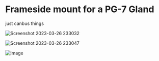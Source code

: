 # Frameside mount for a PG-7 Gland 
just canbus things

![Screenshot 2023-03-26 233032](https://user-images.githubusercontent.com/5184392/227860022-28125ce5-54cb-4a55-b2f9-88fa5c8824ce.png)

![Screenshot 2023-03-26 233047](https://user-images.githubusercontent.com/5184392/227860061-8fa78677-ba94-419a-b50f-801e97c59c38.png)

![image](https://user-images.githubusercontent.com/5184392/227860890-6822fd79-01e8-4366-be2d-d29b6a6d0973.png)

